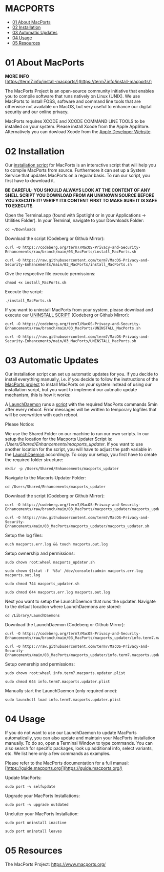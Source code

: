 # MACPORTS

- [01 About MacPorts](#01-about-macports)
- [02 Installation](#02-installation)
- [03 Automatic Updates](#03-automatic-updates)
- [04 Usage](#04-usage)
- [05 Resources](#05-resources)


# 01 About MacPorts

**MORE INFO**<br>
[https://term7.info/install-macports/](https://term7.info/install-macports/)

The MacPorts Project is an open-source community initiative that enables you to compile software that runs natively on Linux (UNIX). We use MacPorts to install FOSS, software and command line tools that are otherwise not available on MacOS, but very useful to enhance our digital security and our online privacy.
 
MacPorts requires XCODE and XCODE COMMAND LINE TOOLS to be installed on your system. Please install Xcode from the Apple AppStore. Alternatively you can dowload Xcode from the [Apple Developer Website](https://developer.apple.com/xcode/resources/).


# 02 Installation

Our [installation script](install_MacPorts.sh) for MacPorts is an interactive script that will help you to compile MacPorts from source. Furthermore it can set up a System Service that updates MacPorts on a regular basis. To run our script, you first have to download it.

**BE CAREFUL: YOU SHOULD ALWAYS LOOK AT THE CONTENT OF ANY SHELL SCRIPT YOU DOWNLOAD FROM AN UNKNOWN SOURCE BEFORE YOU EXECUTE IT! VERIFY ITS CONTENT FIRST TO MAKE SURE IT IS SAFE TO EXECUTE.**

Open the Terminal.app (found with Spotlight or in your Applications -> Utilities Folder).
In your Terminal, navigate to your Downloads Folder:
```
cd ~/Downloads
```

Download the script (Codeberg or Github Mirror):

```
curl -O https://codeberg.org/term7/MacOS-Privacy-and-Security-Enhancements/raw/branch/main/03_MacPorts/install_MacPorts.sh
```
```
curl -O https://raw.githubusercontent.com/term7/MacOS-Privacy-and-Security-Enhancements/main/03_MacPorts/install_MacPorts.sh
```

Give the respective file execute permissions:
```
chmod +x install_MacPorts.sh
```

Execute the script:
```
./install_MacPorts.sh
```

If you want to uninstall MacPorts from your system, please download and execute our [UNINSTALL SCRIPT](script/UNINSTALL_MacPorts.sh) (Codeberg or Github Mirror):

```
curl -O https://codeberg.org/term7/MacOS-Privacy-and-Security-Enhancements/raw/branch/main/03_MacPorts/UNINSTALL_MacPorts.sh
```
```
curl -O https://raw.githubusercontent.com/term7/MacOS-Privacy-and-Security-Enhancements/main/03_MacPorts/UNINSTALL_MacPorts.sh
```

# 03 Automatic Updates

Our installation script can set up automatic updates for you. If you decide to install everything manually, i.e. if you decide to follow the instructions of the [MacPorts project](https://www.macports.org/install.php) to install MacPorts on your system instead of using our installation script, but you want to implement our autmatic update mechanism, this is how it works:

A [LaunchDaemon](macports_updater/info.term7.macports.updater.plist) runs a [script](macports_updater/macports_updater.sh) with the required MacPorts commands 5min after every reboot. Error messages will be written to temporary logfiles that will be overwritten with each reboot.

Please Notice:

We use the Shared Folder on our machine to run our own scripts. In our setup the location for the Macports Updater Script is: */Users/Shared/Enhancements/macports_updater*. If you want to use another location for the script, you will have to adjust the path variable in the [LaunchDaemon](macports_updater/info.term7.macports.updater.plist) accordingly. To copy our setup, you first have to create the required folder structure:

```
mkdir -p /Users/Shared/Enhancements/macports_updater
```

Navigate to the Macorts Updater Folder:
```
cd /Users/Shared/Enhancements/macports_updater
```

Download the script (Codeberg or Github Mirror):

```
curl -O https://codeberg.org/term7/MacOS-Privacy-and-Security-Enhancements/raw/branch/main/03_MacPorts/macports_updater/macports_updater.sh
```
```
curl -O https://raw.githubusercontent.com/term7/MacOS-Privacy-and-Security-Enhancements/main/03_MacPorts/macports_updater/macports_updater.sh
```

Setup the log files:
```
ouch macports.err.log && touch macports.out.log
```

Setup ownership and permissions:

```
sudo chown root:wheel macports_updater.sh
```
```
sudo chown $(stat -f '%Su' /dev/console):admin macports.err.log macports.out.log
```
```
sudo chmod 744 macports_updater.sh
```
```
sudo chmod 644 macports.err.log macports.out.log
```

Next you want to setup the LaunchDaemon that runs the updater. Navigate to the default location where LaunchDaemons are stored:
```
cd /Library/LaunchDaemons
```

Download the LaunchDaemon (Codeberg or Github Mirror):

```
curl -O https://codeberg.org/term7/MacOS-Privacy-and-Security-Enhancements/raw/branch/main/03_MacPorts/macports_updater/info.term7.macports.updater.plist
```
```
curl -O https://raw.githubusercontent.com/term7/MacOS-Privacy-and-Security-Enhancements/main/03_MacPorts/macports_updater/info.term7.macports.updater.plist
```

Setup ownership and permissions:

```
sudo chown root:wheel info.term7.macports.updater.plist
```
```
sudo chmod 644 info.term7.macports.updater.plist
```

Manually start the LaunchDaemon (only required once):
```
sudo launchctl load info.term7.macports.updater.plist
```

# 04 Usage

If you do not want to use our LaunchDaemon to update MacPorts automatically, you can also update and maintain your MacPorts installation manually. To do so, open a Terminal Window to type commands. You can also search for specific packages, look up additional info, select variants, etc. We list here only a few commands as examples.

Please refer to the MacPorts documentation for a full manual: [https://guide.macports.org/](https://guide.macports.org/)

Update MacPorts:
```
sudo port -v selfupdate
```

Upgrade your MacPorts Installations:
```
sudo port -v upgrade outdated
```


Unclutter your MacPorts Installation:
```
sudo port uninstall inactive
```
```
sudo port uninstall leaves
```

# 05 Resources

The MacPorts Project: https://www.macports.org/

